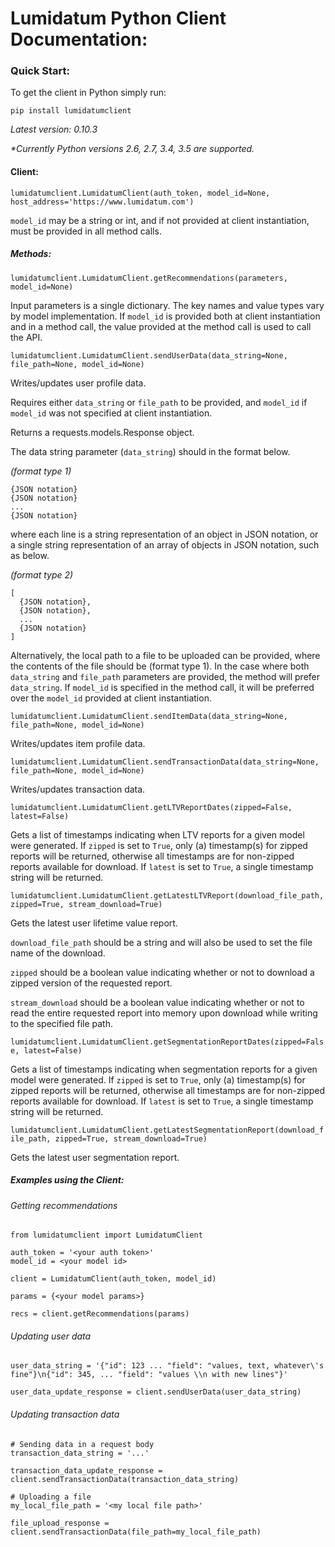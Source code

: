 # Lumidatum Python Client Documentation:

### Quick Start:

To get the client in Python simply run:

`pip install lumidatumclient`

<i>Latest version: 0.10.3</i>

<i>*Currently Python versions 2.6, 2.7, 3.4, 3.5 are supported.</i>

#### Client:

`lumidatumclient.LumidatumClient(auth_token, model_id=None, host_address='https://www.lumidatum.com')`

`model_id` may be a string or int, and if not provided at client instantiation, must be provided in all method calls.

##### Methods:

`lumidatumclient.LumidatumClient.getRecommendations(parameters, model_id=None)`

Input parameters is a single dictionary. The key names and value types vary by model implementation.
If `model_id` is provided both at client instantiation and in a method call, the value provided at the method call is used to call the API.

`lumidatumclient.LumidatumClient.sendUserData(data_string=None, file_path=None, model_id=None)`

Writes/updates user profile data.

Requires either `data_string` or `file_path` to be provided, and `model_id` if `model_id` was not specified at client instantiation.

Returns a requests.models.Response object.

The data string parameter (`data_string`) should in the format below.

<i>(format type 1)</i>
```
{JSON notation}
{JSON notation}
...
{JSON notation}
```

where each line is a string representation of an object in JSON notation, or a single string representation of an array of objects in JSON notation, such as below.

<i>(format type 2)</i>
```
[
  {JSON notation},
  {JSON notation},
  ...
  {JSON notation}
]
```

Alternatively, the local path to a file to be uploaded can be provided, where the contents of the file should be (format type 1). In the case where both `data_string` and `file_path` parameters are provided, the method will prefer `data_string`. If `model_id` is specified in the method call, it will be preferred over the `model_id` provided at client instantiation.

`lumidatumclient.LumidatumClient.sendItemData(data_string=None, file_path=None, model_id=None)`

Writes/updates item profile data.

`lumidatumclient.LumidatumClient.sendTransactionData(data_string=None, file_path=None, model_id=None)`

Writes/updates transaction data.

`lumidatumclient.LumidatumClient.getLTVReportDates(zipped=False, latest=False)`

Gets a list of timestamps indicating when LTV reports for a given model were generated.
If `zipped` is set to `True`, only (a) timestamp(s) for zipped reports will be returned, otherwise all timestamps are for non-zipped reports available for download.
If `latest` is set to `True`, a single timestamp string will be returned. 

`lumidatumclient.LumidatumClient.getLatestLTVReport(download_file_path, zipped=True, stream_download=True)`

Gets the latest user lifetime value report.

`download_file_path` should be a string and will also be used to set the file name of the download.

`zipped` should be a boolean value indicating whether or not to download a zipped version of the requested report.

`stream_download` should be a boolean value indicating whether or not to read the entire requested report into memory upon download while writing to the specified file path.

`lumidatumclient.LumidatumClient.getSegmentationReportDates(zipped=False, latest=False)`

Gets a list of timestamps indicating when segmentation reports for a given model were generated.
If `zipped` is set to `True`, only (a) timestamp(s) for zipped reports will be returned, otherwise all timestamps are for non-zipped reports available for download.
If `latest` is set to `True`, a single timestamp string will be returned. 

`lumidatumclient.LumidatumClient.getLatestSegmentationReport(download_file_path, zipped=True, stream_download=True)`

Gets the latest user segmentation report.

##### Examples using the Client:<a name="examples"></a>

###### Getting recommendations 
```
from lumidatumclient import LumidatumClient

auth_token = '<your auth token>'
model_id = <your model id>

client = LumidatumClient(auth_token, model_id)

params = {<your model params>}

recs = client.getRecommendations(params)
```

###### Updating user data
```
user_data_string = '{"id": 123 ... "field": "values, text, whatever\'s fine"}\n{"id": 345, ... "field": "values \\n with new lines"}'

user_data_update_response = client.sendUserData(user_data_string)
```

###### Updating transaction data
```
# Sending data in a request body
transaction_data_string = '...'

transaction_data_update_response = client.sendTransactionData(transaction_data_string)
```

```
# Uploading a file
my_local_file_path = '<my local file path>'

file_upload_response = client.sendTransactionData(file_path=my_local_file_path)
```

